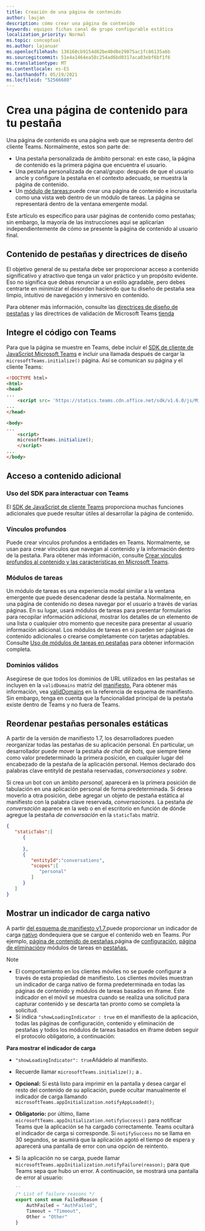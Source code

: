 ```yaml
---
title: Creación de una página de contenido
author: laujan
description: cómo crear una página de contenido
keywords: equipos fichas canal de grupo configurable estática
localization_priority: Normal
ms.topic: conceptual
ms.author: lajanuar
ms.openlocfilehash: 136160cb9154d62be40d8e29075ac1fc86135a6b
ms.sourcegitcommit: 51e4a1464ea58c254ad6bd0317aca03ebf6bf1f6
ms.translationtype: MT
ms.contentlocale: es-ES
ms.lasthandoff: 05/19/2021
ms.locfileid: "52566680"
---
```

# <a name="create-a-content-page-for-your-tab"></a>Crea una página de contenido para tu pestaña

Una página de contenido es una página web que se representa dentro del cliente Teams. Normalmente, estos son parte de:

* Una pestaña personalizada de ámbito personal: en este caso, la página de contenido es la primera página que encuentra el usuario.
* Una pestaña personalizada de canal/grupo: después de que el usuario ancle y configure la pestaña en el contexto adecuado, se muestra la página de contenido.
* Un [módulo de tareas:](~/task-modules-and-cards/what-are-task-modules.md)puede crear una página de contenido e incrustarla como una vista web dentro de un módulo de tareas. La página se representará dentro de la ventana emergente modal.

Este artículo es específico para usar páginas de contenido como pestañas; sin embargo, la mayoría de las instrucciones aquí se aplicarían independientemente de cómo se presente la página de contenido al usuario final.

## <a name="tab-content-and-design-guidelines"></a>Contenido de pestañas y directrices de diseño

El objetivo general de su pestaña debe ser proporcionar acceso a contenido significativo y atractivo que tenga un valor práctico y un propósito evidente. Eso no significa que debas renunciar a un estilo agradable, pero debes centrarte en minimizar el desorden haciendo que tu diseño de pestaña sea limpio, intuitivo de navegación y inmersivo en contenido.

Para obtener más información, consulte las [directrices de diseño de pestañas](~/tabs/design/tabs.md) y las directrices de validación de Microsoft Teams [tienda](~/concepts/deploy-and-publish/appsource/prepare/teams-store-validation-guidelines.md)

## <a name="integrate-your-code-with-teams"></a>Integre el código con Teams

Para que la página se muestre en Teams, debe incluir el [SDK de cliente de JavaScript Microsoft Teams](/javascript/api/overview/msteams-client?view=msteams-client-js-latest&preserve-view=true) e incluir una llamada después de cargar la `microsoftTeams.initialize()` página. Así se comunican su página y el cliente Teams:

```html
<!DOCTYPE html>
<html>
<head>
...
    <script src= 'https://statics.teams.cdn.office.net/sdk/v1.6.0/js/MicrosoftTeams.min.js'></script>
...
</head>

<body>
...
    <script>
    microsoftTeams.initialize();
    </script>
...
</body>
```

## <a name="accessing-additional-content"></a>Acceso a contenido adicional

### <a name="using-the-sdk-to-interact-with-teams"></a>Uso del SDK para interactuar con Teams

El [SDK de JavaScript de cliente Teams](~/tabs/how-to/using-teams-client-sdk.md) proporciona muchas funciones adicionales que puede resultar útiles al desarrollar la página de contenido.

### <a name="deep-links"></a>Vínculos profundos

Puede crear vínculos profundos a entidades en Teams. Normalmente, se usan para crear vínculos que navegan al contenido y la información dentro de la pestaña. Para obtener más información, consulte [Crear vínculos profundos al contenido y las características en Microsoft Teams](~/concepts/build-and-test/deep-links.md).

### <a name="task-modules"></a>Módulos de tareas

Un módulo de tareas es una experiencia modal similar a la ventana emergente que puede desencadenar desde la pestaña. Normalmente, en una página de contenido no desea navegar por el usuario a través de varias páginas. En su lugar, usará módulos de tareas para presentar formularios para recopilar información adicional, mostrar los detalles de un elemento de una lista o cualquier otro momento que necesite para presentar al usuario información adicional. Los módulos de tareas en sí pueden ser páginas de contenido adicionales o crearse completamente con tarjetas adaptables. Consulte [Uso de módulos de tareas en pestañas](~/task-modules-and-cards/task-modules/task-modules-tabs.md) para obtener información completa.

### <a name="valid-domains"></a>Dominios válidos

Asegúrese de que todos los dominios de URL utilizados en las pestañas se incluyen en la `validDomains` matriz del [manifiesto.](~/concepts/build-and-test/apps-package.md) Para obtener más información, vea [validDomains](~/resources/schema/manifest-schema.md#validdomains) en la referencia de esquema de manifiesto. Sin embargo, tenga en cuenta que la funcionalidad principal de la pestaña existe dentro de Teams y no fuera de Teams.

## <a name="reorder-static-personal-tabs"></a>Reordenar pestañas personales estáticas

A partir de la versión de manifiesto 1.7, los desarrolladores pueden reorganizar todas las pestañas de su aplicación personal. En particular, un desarrollador puede mover la pestaña *de chat de bots,* que siempre tiene como valor predeterminado la primera posición, en cualquier lugar del encabezado de la pestaña de la aplicación personal. Hemos declarado dos palabras clave entityId de pestaña reservadas, *conversaciones* y *sobre*.

Si crea un bot con un ámbito *personal,* aparecerá en la primera posición de tabulación en una aplicación personal de forma predeterminada. Si desea moverlo a otra posición, debe agregar un objeto de pestaña estática al manifiesto con la palabra clave reservada, *conversaciones.* La pestaña *de conversación* aparece en la web o en el escritorio en función de dónde agregue la pestaña *de conversación* en la `staticTabs` matriz. 

```json
{
   "staticTabs":[
      {
         
      },
      {
         "entityId":"conversations",
         "scopes":[
            "personal"
         ]
      }
   ]
}
```

## <a name="show-a-native-loading-indicator"></a>Mostrar un indicador de carga nativo

A partir [del esquema de manifiesto v1.7,](../../../resources/schema/manifest-schema.md)puede proporcionar un indicador de carga [nativo](../../../resources/schema/manifest-schema.md#showloadingindicator) dondequiera que se cargue el contenido web en Teams. Por ejemplo, [página de contenido de pestañas,](#integrate-your-code-with-teams)página de [configuración,](configuration-page.md) [página de eliminación](removal-page.md)y módulos de tareas en [pestañas.](../../../task-modules-and-cards/task-modules/task-modules-tabs.md)

> [!NOTE]
> * El comportamiento en los clientes móviles no se puede configurar a través de esta propiedad de manifiesto. Los clientes móviles muestran un indicador de carga nativo de forma predeterminada en todas las páginas de contenido y módulos de tareas basados en iframe. Este indicador en el móvil se muestra cuando se realiza una solicitud para capturar contenido y se descarta tan pronto como se completa la solicitud.
> * Si indica  `"showLoadingIndicator : true`  en el manifiesto de la aplicación, todas las páginas de configuración, contenido y eliminación de pestañas y todos los módulos de tareas basados en iframe deben seguir el protocolo obligatorio, a continuación:

**Para mostrar el indicador de carga**

* `"showLoadingIndicator": true`Añádelo al manifiesto. 
* Recuerde llamar `microsoftTeams.initialize();` a .
* **Opcional:** Si está listo para imprimir en la pantalla y desea cargar el resto del contenido de su aplicación, puede ocultar manualmente el indicador de carga llamando `microsoftTeams.appInitialization.notifyAppLoaded();`
* **Obligatorio:** por último, llame `microsoftTeams.appInitialization.notifySuccess()` para notificar Teams que la aplicación se ha cargado correctamente. Teams ocultará el indicador de carga si corresponde. Si  `notifySuccess`  no se llama en 30 segundos, se asumirá que la aplicación agotó el tiempo de espera y aparecerá una pantalla de error con una opción de reintento.
* Si la aplicación no se carga, puede llamar `microsoftTeams.appInitialization.notifyFailure(reason);` para que Teams sepa que hubo un error. A continuación, se mostrará una pantalla de error al usuario:

    ```typescript
    ``
    /* List of failure reasons */
    export const enum FailedReason {
        AuthFailed = "AuthFailed",
        Timeout = "Timeout",
        Other = "Other"
    }
    ```
    >
